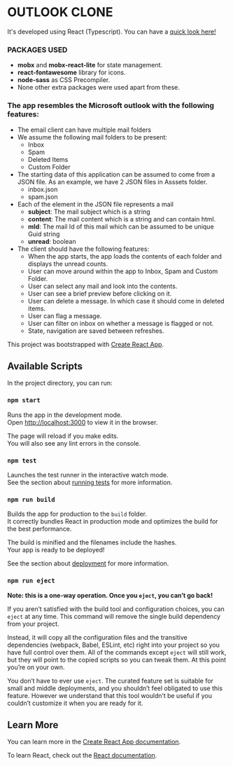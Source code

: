 # OUTLOOK CLONE

It's developed using React (Typescript). You can have a [quick look here!](https://chandrahaswtw.github.io/outlook-clone/)

### PACKAGES USED
- **mobx** and **mobx-react-lite** for state management.
- **react-fontawesome** library for icons.
- **node-sass** as CSS Precompiler.
- None other extra packages were used apart from these.

### The app resembles the Microsoft outlook with the following features:

- The email client can have multiple mail folders
- We assume the following mail folders to be present:
    - Inbox
    - Spam
    - Deleted Items
    - Custom Folder
- The starting data of this application can be assumed to come from a JSON file. As an example, we have 2 JSON files in Asssets folder.
    - inbox.json
    - spam.json
- Each of the element in the JSON file represents a mail
    - **subject**: The mail subject which is a string
    - **content**: The mail content which is a string and can contain html.
    - **mId**: The mail Id of this mail which can be assumed to be unique Guid string
    - **unread**: boolean
- The client should have the following features:
    - When the app starts, the app loads the contents of each folder and displays the unread counts. 
    - User can move around within the app to Inbox, Spam and Custom Folder.
    - User can select any mail and look into the contents.
    - User can see a brief preview before clicking on it.
    - User can delete a message. In which case it should come in deleted items.
    - User can flag a message.
    - User can filter on inbox on whether a message is flagged or not. 
    - State, navigation are saved between refreshes.


This project was bootstrapped with [Create React App](https://github.com/facebook/create-react-app).

## Available Scripts

In the project directory, you can run:

### `npm start`

Runs the app in the development mode.<br />
Open [http://localhost:3000](http://localhost:3000) to view it in the browser.

The page will reload if you make edits.<br />
You will also see any lint errors in the console.

### `npm test`

Launches the test runner in the interactive watch mode.<br />
See the section about [running tests](https://facebook.github.io/create-react-app/docs/running-tests) for more information.

### `npm run build`

Builds the app for production to the `build` folder.<br />
It correctly bundles React in production mode and optimizes the build for the best performance.

The build is minified and the filenames include the hashes.<br />
Your app is ready to be deployed!

See the section about [deployment](https://facebook.github.io/create-react-app/docs/deployment) for more information.

### `npm run eject`

**Note: this is a one-way operation. Once you `eject`, you can’t go back!**

If you aren’t satisfied with the build tool and configuration choices, you can `eject` at any time. This command will remove the single build dependency from your project.

Instead, it will copy all the configuration files and the transitive dependencies (webpack, Babel, ESLint, etc) right into your project so you have full control over them. All of the commands except `eject` will still work, but they will point to the copied scripts so you can tweak them. At this point you’re on your own.

You don’t have to ever use `eject`. The curated feature set is suitable for small and middle deployments, and you shouldn’t feel obligated to use this feature. However we understand that this tool wouldn’t be useful if you couldn’t customize it when you are ready for it.

## Learn More

You can learn more in the [Create React App documentation](https://facebook.github.io/create-react-app/docs/getting-started).

To learn React, check out the [React documentation](https://reactjs.org/).
